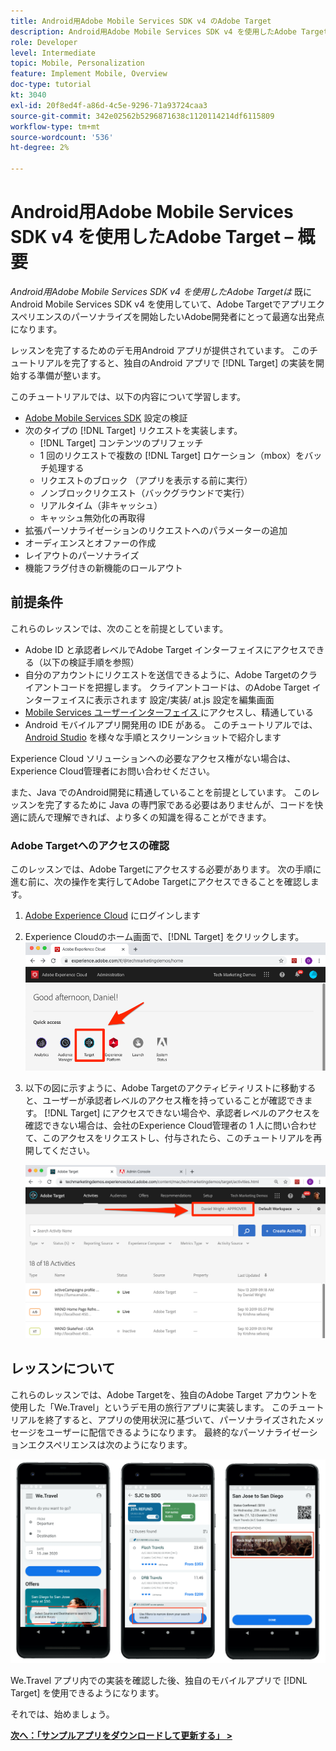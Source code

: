 ```yaml
---
title: Android用Adobe Mobile Services SDK v4 のAdobe Target
description: Android用Adobe Mobile Services SDK v4 を使用したAdobe Targetは、既にAndroid Mobile Services SDK v4 を使用していて、Adobe Targetでアプリエクスペリエンスのパーソナライズを開始したいAdobe開発者にとって最適な出発点になります。
role: Developer
level: Intermediate
topic: Mobile, Personalization
feature: Implement Mobile, Overview
doc-type: tutorial
kt: 3040
exl-id: 20f8ed4f-a86d-4c5e-9296-71a93724caa3
source-git-commit: 342e02562b5296871638c1120114214df6115809
workflow-type: tm+mt
source-wordcount: '536'
ht-degree: 2%

---
```


# Android用Adobe Mobile Services SDK v4 を使用したAdobe Target – 概要

_Android用Adobe Mobile Services SDK v4 を使用したAdobe Targetは_ 既にAndroid Mobile Services SDK v4 を使用していて、Adobe Targetでアプリエクスペリエンスのパーソナライズを開始したいAdobe開発者にとって最適な出発点になります。

レッスンを完了するためのデモ用Android アプリが提供されています。 このチュートリアルを完了すると、独自のAndroid アプリで [!DNL Target] の実装を開始する準備が整います。

このチュートリアルでは、以下の内容について学習します。

* [Adobe Mobile Services SDK](https://experienceleague.adobe.com/docs/mobile-services/android/getting-started-android/requirements.html?lang=en) 設定の検証
* 次のタイプの [!DNL Target] リクエストを実装します。
   * [!DNL Target] コンテンツのプリフェッチ
   * 1 回のリクエストで複数の [!DNL Target] ロケーション（mbox）をバッチ処理する
   * リクエストのブロック （アプリを表示する前に実行）
   * ノンブロックリクエスト（バックグラウンドで実行）
   * リアルタイム（非キャッシュ）
   * キャッシュ無効化の再取得
* 拡張パーソナライゼーションのリクエストへのパラメーターの追加
* オーディエンスとオファーの作成
* レイアウトのパーソナライズ
* 機能フラグ付きの新機能のロールアウト

## 前提条件

これらのレッスンでは、次のことを前提としています。

* Adobe ID と承認者レベルでAdobe Target インターフェイスにアクセスできる（以下の検証手順を参照）
* 自分のアカウントにリクエストを送信できるように、Adobe Targetのクライアントコードを把握します。 クライアントコードは、のAdobe Target インターフェイスに表示されます   設定/実装/ at.js 設定を編集画面
* [Mobile Services ユーザーインターフェイス ](https://mobilemarketing.adobe.com/) にアクセスし、精通している
* Android モバイルアプリ開発用の IDE がある。 このチュートリアルでは、[Android Studio](https://developer.android.com/studio/install) を様々な手順とスクリーンショットで紹介します

Experience Cloud ソリューションへの必要なアクセス権がない場合は、Experience Cloud管理者にお問い合わせください。

また、Java でのAndroid開発に精通していることを前提としています。 このレッスンを完了するために Java の専門家である必要はありませんが、コードを快適に読んで理解できれば、より多くの知識を得ることができます。

### Adobe Targetへのアクセスの確認

このレッスンでは、Adobe Targetにアクセスする必要があります。 次の手順に進む前に、次の操作を実行してAdobe Targetにアクセスできることを確認します。

1. [Adobe Experience Cloud](https://experience.adobe.com/) にログインします
1. Experience Cloudのホーム画面で、[!DNL Target] をクリックします。
   ![Experience Cloud ホーム画面 ](assets/aec_homeScreen_clickTarget.png)
1. 以下の図に示すように、Adobe Targetのアクティビティリストに移動すると、ユーザーが承認者レベルのアクセス権を持っていることが確認できます。 [!DNL Target] にアクセスできない場合や、承認者レベルのアクセスを確認できない場合は、会社のExperience Cloud管理者の 1 人に問い合わせて、このアクセスをリクエストし、付与されたら、このチュートリアルを再開してください。

   ![Adobe UI](assets/targetUI_approver.png)

## レッスンについて

これらのレッスンでは、Adobe Targetを、独自のAdobe Target アカウントを使用した「We.Travel」というデモ用の旅行アプリに実装します。 このチュートリアルを終了すると、アプリの使用状況に基づいて、パーソナライズされたメッセージをユーザーに配信できるようになります。 最終的なパーソナライゼーションエクスペリエンスは次のようになります。

![We.Travel アプリの最終版 ](assets/overview_final_result.jpg)

We.Travel アプリ内での実装を確認した後、独自のモバイルアプリで [!DNL Target] を使用できるようになります。

それでは、始めましょう。

**[次へ：「サンプルアプリをダウンロードして更新する」 >](download-and-update-the-sample-app.md)**
